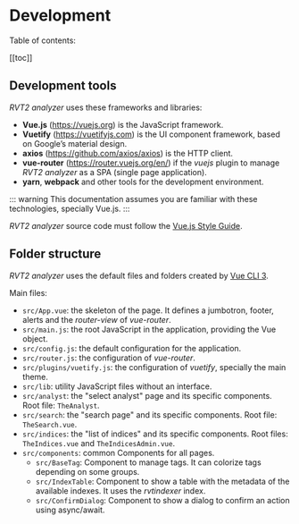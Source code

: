 # Development

Table of contents:

[[toc]]

## Development tools

*RVT2 analyzer* uses these frameworks and libraries:

- **Vue.js** (<https://vuejs.org>) is the JavaScript framework.
- **Vuetify** (<https://vuetifyjs.com>) is the UI component framework, based on Google’s material design.
- **axios** (<https://github.com/axios/axios>) is the HTTP client.
- **vue-router** (<https://router.vuejs.org/en/>) if the *vuejs* plugin to manage *RVT2 analyzer* as a SPA (single page application).
- **yarn**, **webpack** and other tools for the development environment.

::: warning
This documentation assumes you are familiar with these technologies, specially Vue.js.
:::

*RVT2 analyzer* source code must follow the [Vue.js Style Guide](https://vuejs.org/v2/style-guide/).

## Folder structure

*RVT2 analyzer* uses the default files and folders created by [Vue CLI 3](https://cli.vuejs.org/).

Main files:

- `src/App.vue`: the skeleton of the page. It defines a jumbotron, footer, alerts and the *router-view* of *vue-router*.
- `src/main.js`: the root JavaScript in the application, providing the Vue object.
- `src/config.js`: the default configuration for the application.
- `src/router.js`: the configuration of *vue-router*.
- `src/plugins/vuetify.js`: the configuration of *vuetify*, specially the main theme.
- `src/lib`: utility JavaScript files without an interface.
- `src/analyst`: the "select analyst" page and its specific components. Root file: `TheAnalyst`.
- `src/search`: the "search page" and its specific components. Root file: `TheSearch.vue`.
- `src/indices`: the "list of indices" and its specific components. Root files: `TheIndices.vue` and `TheIndicesAdmin.vue`.
- `src/components`: common Components for all pages.
	- `src/BaseTag`: Component to manage tags. It can colorize tags depending on some groups.
	- `src/IndexTable`: Component to show a table with the metadata of the available indexes. It uses the *rvtindexer* index.
    - `src/ConfirmDialog`: Component to show a dialog to confirm an action using async/await.
